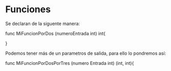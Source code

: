 # Funciones

Se declaran de la siguente manera:

func MiFuncionPorDos (numeroEntrada int) int{

}

Podemos tener más de un parametros de salida, para ello lo pondremos así:

func MiFuncionPorDosPorTres (numero Entrada int) (int, int){


